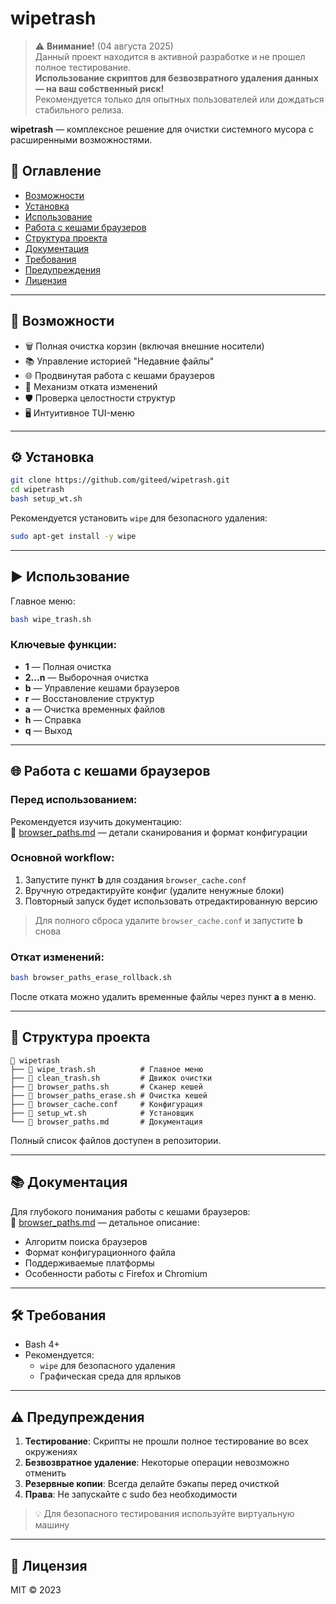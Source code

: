 
# wipetrash

> ⚠️ **Внимание!** (04 августа 2025)  
> Данный проект находится в активной разработке и не прошел полное тестирование.  
> **Использование скриптов для безвозвратного удаления данных — на ваш собственный риск!**  
> Рекомендуется только для опытных пользователей или дождаться стабильного релиза.

**wipetrash** — комплексное решение для очистки системного мусора с расширенными возможностями.

## 📖 Оглавление

- [Возможности](#-возможности)
- [Установка](#-установка)
- [Использование](#-использование)
- [Работа с кешами браузеров](#-работа-с-кешами-браузеров)
- [Структура проекта](#-структура-проекта)
- [Документация](#-документация)
- [Требования](#-требования)
- [Предупреждения](#-предупреждения)
- [Лицензия](#-лицензия)

---

## 🎯 Возможности

- 🗑️ Полная очистка корзин (включая внешние носители)
- 📚 Управление историей "Недавние файлы"
- 🌐 Продвинутая работа с кешами браузеров
- 🔄 Механизм отката изменений
- 🛡️ Проверка целостности структур
- 🖥️ Интуитивное TUI-меню

---

## ⚙️ Установка

```bash
git clone https://github.com/giteed/wipetrash.git
cd wipetrash
bash setup_wt.sh
```

Рекомендуется установить `wipe` для безопасного удаления:
```bash
sudo apt-get install -y wipe
```

---

## ▶️ Использование

Главное меню:
```bash
bash wipe_trash.sh
```

### Ключевые функции:
- **1** — Полная очистка
- **2...n** — Выборочная очистка
- **b** — Управление кешами браузеров
- **r** — Восстановление структур
- **a** — Очистка временных файлов
- **h** — Справка
- **q** — Выход

---

## 🌐 Работа с кешами браузеров

### Перед использованием:
Рекомендуется изучить документацию:  
📄 [browser_paths.md](browser_paths.md) — детали сканирования и формат конфигурации

### Основной workflow:
1. Запустите пункт **b** для создания `browser_cache.conf`
2. Вручную отредактируйте конфиг (удалите ненужные блоки)
3. Повторный запуск будет использовать отредактированную версию

> Для полного сброса удалите `browser_cache.conf` и запустите **b** снова

### Откат изменений:
```bash
bash browser_paths_erase_rollback.sh
```
После отката можно удалить временные файлы через пункт **a** в меню.

---

## 📂 Структура проекта

```
📂 wipetrash
├── 📄 wipe_trash.sh          # Главное меню
├── 📄 clean_trash.sh         # Движок очистки
├── 📄 browser_paths.sh       # Сканер кешей
├── 📄 browser_paths_erase.sh # Очистка кешей
├── 📄 browser_cache.conf     # Конфигурация
├── 📄 setup_wt.sh            # Установщик
└── 📄 browser_paths.md       # Документация
```

Полный список файлов доступен в репозитории.

---

## 📚 Документация

Для глубокого понимания работы с кешами браузеров:  
📖 [browser_paths.md](browser_paths.md) — детальное описание:
- Алгоритм поиска браузеров
- Формат конфигурационного файла
- Поддерживаемые платформы
- Особенности работы с Firefox и Chromium

---

## 🛠️ Требования

- Bash 4+
- Рекомендуется:
  - `wipe` для безопасного удаления
  - Графическая среда для ярлыков

---

## ⚠️ Предупреждения

1. **Тестирование**: Скрипты не прошли полное тестирование во всех окружениях
2. **Безвозвратное удаление**: Некоторые операции невозможно отменить
3. **Резервные копии**: Всегда делайте бэкапы перед очисткой
4. **Права**: Не запускайте с sudo без необходимости

> 💡 Для безопасного тестирования используйте виртуальную машину

---

## 📜 Лицензия

MIT © 2023
